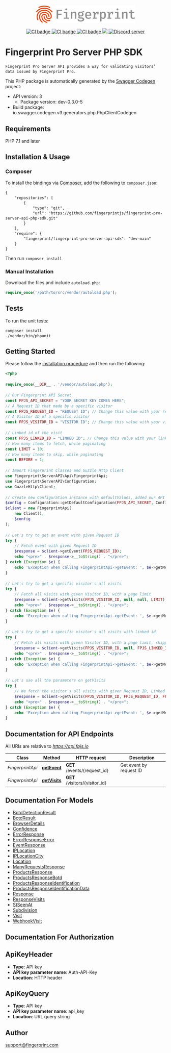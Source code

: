 <p align="center">
    <a href="https://fingerprint.com">
        <picture>
            <source media="(prefers-color-scheme: dark)" srcset="https://raw.githubusercontent.com/fingerprintjs/fingerprint-pro-server-api-php-sdk/main/.github/resources/logo_light.svg" />
            <source media="(prefers-color-scheme: light)" srcset="https://raw.githubusercontent.com/fingerprintjs/fingerprint-pro-server-api-php-sdk/main/.github/resources/logo_dark.svg" />
            <img src="https://raw.githubusercontent.com/fingerprintjs/fingerprint-pro-server-api-php-sdk/main/.github/resources/logo_light.svg" alt="Fingerprint logo" width="312px" />
        </picture>
    </a>
</p>
<p align="center">
    <a href="https://github.com/fingerprintjs/fingerprint-pro-server-api-php-sdk/actions/workflows/release.yml">
        <img src="https://github.com/fingerprintjs/fingerprint-pro-server-api-php-sdk/actions/workflows/release.yml/badge.svg" alt="CI badge" />
    </a>
    <a href="https://github.com/fingerprintjs/fingerprint-pro-server-api-php-sdk/actions/workflows/test.yml">
        <img src="https://github.com/fingerprintjs/fingerprint-pro-server-api-php-sdk/actions/workflows/test.yml/badge.svg" alt="CI badge" />
    </a>
    <a href="https://github.com/fingerprintjs/fingerprint-pro-server-api-php-sdk/actions/workflows/functional.yml">
        <img src="https://github.com/fingerprintjs/fingerprint-pro-server-api-php-sdk/actions/workflows/functional.yml/badge.svg" alt="CI badge" />
    </a>
    <a href="https://opensource.org/licenses/MIT">
        <img src="https://img.shields.io/:license-mit-blue.svg?style=flat"/>
    </a>
    <a href="https://discord.gg/39EpE2neBg">
        <img src="https://img.shields.io/discord/852099967190433792?style=logo&label=Discord&logo=Discord&logoColor=white" alt="Discord server">
    </a>
</p>

# Fingerprint Pro Server PHP SDK
    Fingerprint Pro Server API provides a way for validating visitors’ data issued by Fingerprint Pro.

This PHP package is automatically generated by the [Swagger Codegen](https://github.com/swagger-api/swagger-codegen) project:

- API version: 3
    - Package version: dev-0.3.0-5
- Build package: io.swagger.codegen.v3.generators.php.PhpClientCodegen

## Requirements

PHP 7.1 and later

## Installation & Usage
### Composer

To install the bindings via [Composer](http://getcomposer.org/), add the following to `composer.json`:

```
{
    "repositories": [
        {
            "type": "git",
            "url": "https://github.com/fingerprintjs/fingerprint-pro-server-api-php-sdk.git"
        }
    ],
    "require": {
        "fingerprint/fingerprint-pro-server-api-sdk": "dev-main"
    }
}
```

Then run `composer install`

### Manual Installation

Download the files and include `autoload.php`:

```php
require_once('/path/to/src/vendor/autoload.php');
```

## Tests

To run the unit tests:

```
composer install
./vendor/bin/phpunit
```

## Getting Started

Please follow the [installation procedure](#installation--usage) and then run the following:

```php
<?php

require_once(__DIR__ . '/vendor/autoload.php');

// Our Fingerprint API Secret
const FPJS_API_SECRET = "YOUR SECRET KEY COMES HERE";
// A Request ID that made by a specific visitor
const FPJS_REQUEST_ID = "REQUEST ID"; // Change this value with your request id
// A Visitor ID of a specific visitor
const FPJS_VISITOR_ID = "VISITOR ID"; // Change this value with your visitor id

// Linked id of the visit
const FPJS_LINKED_ID = "LINKED ID"; // Change this value with your linked id
// How many items to fetch, while paginating
const LIMIT = 10;
// How many items to skip, while paginating
const BEFORE = 1;

// Import Fingerprint Classes and Guzzle Http Client
use Fingerprint\ServerAPI\Api\FingerprintApi;
use Fingerprint\ServerAPI\Configuration;
use GuzzleHttp\Client;

// Create new Configuration instance with defaultValues, added our API Secret and our Region
$config = Configuration::getDefaultConfiguration(FPJS_API_SECRET, Configuration::REGION_EUROPE);
$client = new FingerprintApi(
    new Client(),
    $config
);

// Let's try to get an event with given Request ID
try {
    // Fetch event with given Request ID
    $response = $client->getEvent(FPJS_REQUEST_ID);
    echo "<pre>" . $response->__toString() . "</pre>";
} catch (Exception $e) {
    echo 'Exception when calling FingerprintApi->getEvent: ', $e->getMessage(), PHP_EOL;
}

// Let's try to get a specific visitor's all visits
try {
    // Fetch all visits with given Visitor ID, with a page limit
    $response = $client->getVisits(FPJS_VISITOR_ID, null, null, LIMIT);
    echo "<pre>" . $response->__toString() . "</pre>";
} catch (Exception $e) {
    echo 'Exception when calling FingerprintApi->getEvent: ', $e->getMessage(), PHP_EOL;
}

// Let's try to get a specific visitor's all visits with linked id
try {
    // Fetch all visits with given Visitor ID, with a page limit, skipping first the first visit
    $response = $client->getVisits(FPJS_VISITOR_ID, null, FPJS_LINKED_ID, LIMIT, BEFORE);
    echo "<pre>" . $response->__toString() . "</pre>";
} catch (Exception $e) {
    echo 'Exception when calling FingerprintApi->getEvent: ', $e->getMessage(), PHP_EOL;
}

// Let's use all the parameters on getVisits
try {
    // We fetch the visitor's all visits with given Request ID, Linked ID with a page limit while skipping first visit
    $response = $client->getVisits(FPJS_VISITOR_ID, FPJS_REQUEST_ID, FPJS_LINKED_ID, LIMIT, BEFORE);
    echo "<pre>" . $response->__toString() . "</pre>";
} catch (Exception $e) {
    echo 'Exception when calling FingerprintApi->getEvent: ', $e->getMessage(), PHP_EOL;
}

```

## Documentation for API Endpoints

All URIs are relative to *https://api.fpjs.io*

Class | Method | HTTP request | Description
------------ | ------------- | ------------- | -------------
*FingerprintApi* | [**getEvent**](docs/Api/FingerprintApi.md#getevent) | **GET** /events/{request_id} | Get event by request ID
*FingerprintApi* | [**getVisits**](docs/Api/FingerprintApi.md#getvisits) | **GET** /visitors/{visitor_id} | 

## Documentation For Models

 - [BotdDetectionResult](docs/Model/BotdDetectionResult.md)
 - [BotdResult](docs/Model/BotdResult.md)
 - [BrowserDetails](docs/Model/BrowserDetails.md)
 - [Confidence](docs/Model/Confidence.md)
 - [ErrorResponse](docs/Model/ErrorResponse.md)
 - [ErrorResponseError](docs/Model/ErrorResponseError.md)
 - [EventResponse](docs/Model/EventResponse.md)
 - [IPLocation](docs/Model/IPLocation.md)
 - [IPLocationCity](docs/Model/IPLocationCity.md)
 - [Location](docs/Model/Location.md)
 - [ManyRequestsResponse](docs/Model/ManyRequestsResponse.md)
 - [ProductsResponse](docs/Model/ProductsResponse.md)
 - [ProductsResponseBotd](docs/Model/ProductsResponseBotd.md)
 - [ProductsResponseIdentification](docs/Model/ProductsResponseIdentification.md)
 - [ProductsResponseIdentificationData](docs/Model/ProductsResponseIdentificationData.md)
 - [Response](docs/Model/Response.md)
 - [ResponseVisits](docs/Model/ResponseVisits.md)
 - [StSeenAt](docs/Model/StSeenAt.md)
 - [Subdivision](docs/Model/Subdivision.md)
 - [Visit](docs/Model/Visit.md)
 - [WebhookVisit](docs/Model/WebhookVisit.md)

## Documentation For Authorization


## ApiKeyHeader

- **Type**: API key
- **API key parameter name**: Auth-API-Key
- **Location**: HTTP header

## ApiKeyQuery

- **Type**: API key
- **API key parameter name**: api_key
- **Location**: URL query string


## Author

support@fingerprint.com

